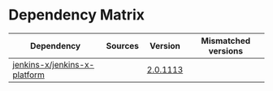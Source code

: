 # Dependency Matrix

Dependency | Sources | Version | Mismatched versions
---------- | ------- | ------- | -------------------
[jenkins-x/jenkins-x-platform](https://github.com/jenkins-x/jenkins-x-platform.git) |  | [2.0.1113](https://github.com/jenkins-x/jenkins-x-platform/releases/tag/v2.0.1113) | 
